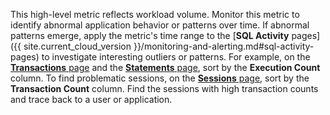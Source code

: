 This high-level metric reflects workload volume. Monitor this metric to identify abnormal application behavior or patterns over time. If abnormal patterns emerge, apply the metric's time range to the [<b>SQL Activity</b> pages]({{ site.current_cloud_version }}/monitoring-and-alerting.md#sql-activity-pages) to investigate interesting outliers or patterns. For example, on the [<b>Transactions</b> page](transactions-page.md) and the [<b>Statements</b> page](statements-page.md), sort by the <b>Execution Count</b> column. To find problematic sessions, on the [<b>Sessions</b> page](sessions-page.md), sort by the <b>Transaction Count</b> column. Find the sessions with high transaction counts and trace back to a user or application.